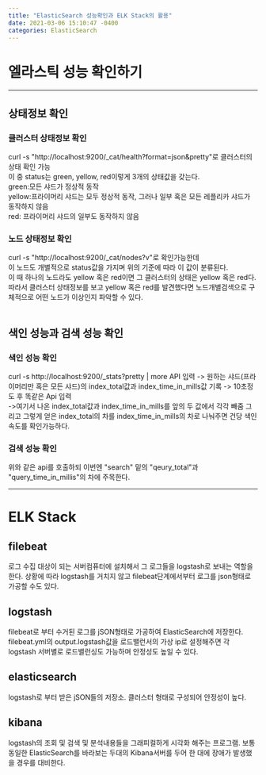 ```yaml
---
title: "ElasticSearch 성능확인과 ELK Stack의 활용"
date: 2021-03-06 15:10:47 -0400
categories: ElasticSearch
---
```

# 엘라스틱 성능 확인하기
---

## 상태정보 확인
### 클러스터 상태정보 확인
curl -s "http://localhost:9200/_cat/health?format=json&pretty"로 클러스터의 상태 확인 가능 <br>
이 중 status는 green, yellow, red이렇게 3개의 상태값을 갖는다. <br>
green:모든 샤드가 정상적 동작 <br>
yellow:프라이머리 샤드는 모두 정상적 동작, 그러나 일부 혹은 모든 레플리카 샤드가 동작하지 않음 <br>
red: 프라이머리 샤드의 일부도 동작하지 않음 <br>

### 노드 상태정보 확인
curl -s "http://localhost:9200/_cat/nodes?v"로 확인가능한데 <br>
이 노드도 개별적으로 status값을 가지며 위의 기준에 따라 이 값이 분류된다. <br>
이 때 하나의 노드라도 yellow 혹은 red이면 그 클러스터의 상태은 yellow 혹은 red다. 따라서 클러스터 상태정보를 보고 yellow 혹은 red를 발견했다면 노드개별검색으로 구체적으로 어떤 노드가 이상인지 파악할 수 있다. <br><br>

## 색인 성능과 검색 성능 확인
### 색인 성능 확인
curl -s http://localhost:9200/_stats?pretty | more API 입력 -> 원하는 샤드(프라이머리만 혹은 모든 샤드)의 index_total값과 index_time_in_mills값 기록 -> 10초정도 후 똑같은 Api 입력 <br>
->여기서 나온 index_total값과 index_time_in_mills를 앞의 두 값에서 각각 빼줌 그리고 그렇게 얻은 index_total의 차를 index_time_in_mills의 차로 나눠주면 건당 색인 속도를 확인가능하다. <br>

### 검색 성능 확인
위와 같은 api를 호출하되 이번엔 "search" 밑의 "qeury_total"과 "query_time_in_millis"의 차에 주목한다.

---

# ELK Stack

## filebeat
로그 수집 대상이 되는 서버컴퓨터에 설치해서 그 로그들을 logstash로 보내는 역할을 한다. 상황에 따라 logstash를 거치지 않고 filebeat단계에서부터 로그를 json형태로 가공할 수도 있다. <br>

## logstash
filebeat로 부터 수거된 로그를 jSON형태로 가공하여 ElasticSearch에 저장한다. filebeat.yml의 output.logstash값을 로드밸런서의 가상 ip로 설정해주면 각 logstash 서버별로 로드밸런싱도 가능하며 안정성도 높일 수 있다.<br>

## elasticsearch
logstash로 부터 받은 jSON들의 저장소. 클러스터 형태로 구성되어 안정성이 높다.<br>

## kibana
logstash의 조회 및 검색 및 분석내용들을 그래피컬하게 시각화 해주는 프로그램. 보통 동일한 ElasticSearch를 바라보는 두대의 Kibana서버를 두어 한 대에 장애가 발생했을 경우를 대비한다. <br>

